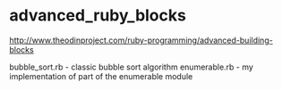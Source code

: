 # advanced_ruby_blocks

http://www.theodinproject.com/ruby-programming/advanced-building-blocks

bubble_sort.rb - classic bubble sort algorithm
enumerable.rb - my implementation of part of the enumerable module
